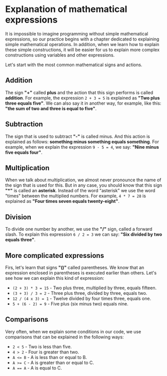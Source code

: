 # Explanation of mathematical expressions
It is impossible to imagine programming without simple mathematical expressions, so our practice begins with a chapter dedicated to explaining simple mathematical operations. In addition, when we learn how to explain these simple constructions, it will be easier for us to explain more complex constructions using variables and other expressions.

Let's start with the most common mathematical signs and actions.

## Addition
The sign **"+"** called **plus** and the action that this sign performs is called **addition**.
For example, the expression `2 + 3 = 5` is explained as **"Two plus three equals five"**.
We can also say it in another way, for example, like this: **"the sum of two and three is equal to five"**.

## Subtraction
The sign that is used to subtract **"-"** is called minus. And this action is explained as follows: **something minus something equals something**. For example, when we explain the expression `9 - 5 = 4`, we say: **"Nine minus five equals four"**.

## Multiplication
When we talk about multiplication, we almost never pronounce the name of the sign that is used for this. But in any case, you should know that this sign **"*"** is called an **asterisk**. Instead of the word "asterisk" we use the word "times" between the multiplied numbers. For example, `4 * 7 = 28` is explained as **"Four times seven equals twenty-eight"**.

## Division
To divide one number by another, we use the **"/"** sign, called a forward slash. To explain this expression `6 / 2 = 3` we can say: **"Six divided by two equals three"**.

## More complicated expressions
Firs, let's learn that signs **"()"** called parentheses. We know that an expression enclosed in parentheses is executed earlier than others.
Let's see how we can explain this kind of expression:
- `(2 + 3) * 3 = 15` - Two plus three, multiplied by three, equals fifteen.
- `(3 + 3) / 3 = 2` - Three plus three, divided by three, equals two.
- `12 / (4 x 3) = 1` - Twelve divided by four times three, equals one.
- `5 + (6 - 2) = 9` - Five plus (six minus two) equals nine.

## Comparisons
Very often, when we explain some conditions in our code, we use comparisons that can be explained in the following ways:
- `2 < 5` - Two is less than five.
- `4 > 2` - Four is greater than two.
- `A <= B` - A is less than or equal to B.
- `A >= C` - A is greater than or equal to C.
- `A == A` - A is equal to C.
